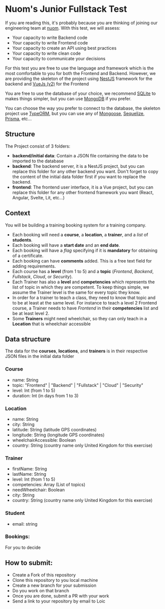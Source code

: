 # Nuom's Junior Fullstack Test 

If you are reading this, it's probably because you are thinking of joining our engineering team at [nuom](https://nuom.co.uk). With this test, we will assess:

* Your capacity to write Backend code
* Your capacity to write Frontend code
* Your capacity to create an API using best practices
* Your capacity to write clean code
* Your capacity to communicate your decisions

For this test you are free to use the language and framework which is the most comfortable to you for both the 
Frontend and Backend.
However, we are providing the skeleton of the project using [NestJS](https://nestjs.com/) framework for the backend 
and [VueJs (v2)](https://v2.vuejs.org/) for the Frontend

You are free to use the database of your choice, we recommend [SQLite](https://www.sqlite.org/index.html) to makes 
things simpler, but you can use [MongoDB](https://www.mongodb.com/) if you prefer.

You can choose the way you prefer to connect to the database, the skeleton project use [TypeORM](https://github.com/typeorm/typeorm), 
but you can use any of [Mongoose](https://mongoosejs.com/), [Sequelize](https://sequelize.org/), 
[Prisma](https://github.com/prisma/prisma), etc...

## Structure

The Project consist of 3 folders:
* __backend/initial data__: Contain a JSON file containing the data to be imported to the database
* __backend__: The backend server, it is a NestJS project, but you can replace this folder for any other backend you 
  want. Don't forget to copy the content of the initial data folder first if you want to replace the backend.
* __frontend__: The frontend user interface, it is a Vue project, but you can replace this folder for any other 
  frontend framework you want (React, Angular, Svelte, Lit, etc...)


## Context

You will be building a training booking system for a training company.

- Each booking will need a **course**, a **location**, a **trainer**, and a *list* of **students**.
- Each booking will have a **start date** and an **end date**.
- Each booking will have a *flag* specifying if it is **mandatory** for obtaining of a certificate.
- Each booking can have **comments** added. This is a free text field for adding requirements.
- Each course has a **level** (from 1 to 5) and a **topic** (*Frontend*, *Backend*, *Fullstack*, *Cloud*, or 
  *Security*).
- Each Trainer has also a **level** and **competencies** which represents the list of topic in which they are 
  competent. To keep things simple, we assume the Trainer level is the same for every topic they know.
- In order for a trainer to teach a class, they need to know that topic and to be at least at the same level. For 
  instance to teach a level 2 Frontend course, a Trainer needs to have *Frontend* in their **competencies** list and 
  be at least level 2.
- Some **Trainers** might need wheelchair, so they can only teach in a **Location** that is wheelchair accessible


## Data structure

The data for the **courses**, **locations**, and **trainers** is in their respective JSON files in the initial data 
folder

### Course
* name: String
* topic: "Frontend" | "Backend" | "Fullstack" | "Cloud" | "Security"
* level: Int (from 1 to 5)
* duration: Int (in days from 1 to 3)

### Location
* name: String
* city: String
* latitude: String (latitude GPS coordinates)
* longitude: String (longitude GPS coordinates)
* wheelchairAccessible: Boolean
* country: String (country name only United Kingdom for this exercise)

### Trainer
* firstName: String
* lastName: String
* level: Int (from 1 to 5)
* competencies: Array<String> (List of topics)
* needWheelchair: Boolean
* city: String
* country: String (country name only United Kingdom for this exercise)

### Student
* email: string

### Bookings:
For you to decide


## How to submit:
* Create a Fork of this repository
* Clone this repository to you local machine
* Create a new branch for your submission
* Do you work on that branch
* Once you are done, submit a PR with your work
* Send a link to your repository by email to Loic